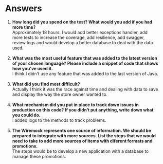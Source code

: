 # Answers

1. **How long did you spend on the test? What would you add if you had more time?** <br/>
   Approximately 18 hours. I would add better exceptions handler, add more tests to increase the coverage, add resilience, add swagger, review logs and would develop a better database to deal with the data used.
<br/><br/>
2. **What was the most useful feature that was added to the latest version of your chosen language? Please include a snippet of code that
   shows how you've used it.** <br/>
    I think I didn't use any feature that was added to the last version of Java.
<br/><br/>
3. **What did you find most difficult?** <br/>
   Actually I think it was the race against time and dealing with data to save and display the way the store owner wanted to.
<br/><br/>
4. **What mechanism did you put in place to track down issues in production on this code? If you didn’t put anything, write down what you
   could do.** <br/>
   I added logs to the methods to track problems.
<br/><br/>
5. **The Wiremock represents one source of information. We should be prepared to integrate with more sources. List the steps that we would
   need to take to add more sources of items with diferent formats and promotions.** <br/>
   The steps would be to develop a new application with a database to manage these promotions.
